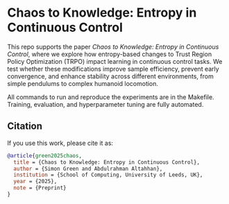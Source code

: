 # Chaos to Knowledge: Entropy in Continuous Control

This repo supports the paper *Chaos to Knowledge: Entropy in Continuous Control*, where we explore how entropy-based changes to Trust Region Policy Optimization (TRPO) impact learning in continuous control tasks. We test whether these modifications improve sample efficiency, prevent early convergence, and enhance stability across different environments, from simple pendulums to complex humanoid locomotion.

All commands to run and reproduce the experiments are in the Makefile. Training, evaluation, and hyperparameter tuning are fully automated. 

## Citation

If you use this work, please cite it as:

```bibtex
@article{green2025chaos,
  title = {Chaos to Knowledge: Entropy in Continuous Control},
  author = {Simon Green and Abdulrahman Altahhan},
  institution = {School of Computing, University of Leeds, UK},
  year = {2025},
  note = {Preprint}
}
```